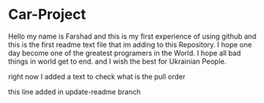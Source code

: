 # Car-Project
Hello my name is Farshad and this is my first experience of using github and
this is the first readme text file that im adding to this Repository.
I hope one day become one of the greatest programers in the World.
I hope all bad things in world get to end. and I wish the best for Ukrainian People.


right now I added a text to check what is the pull order

this line added in update-readme branch
